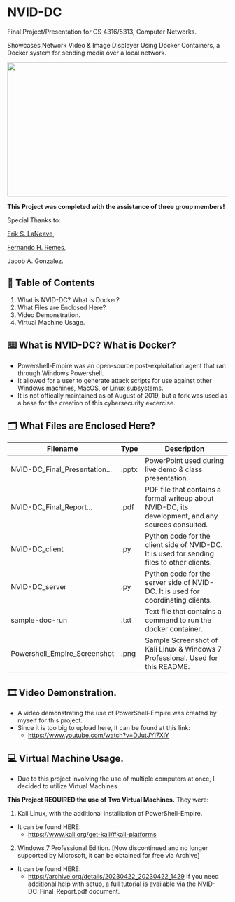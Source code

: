# NVID-DC
Final Project/Presentation for CS 4316/5313, Computer Networks. 

Showcases Network Video & Image Displayer Using Docker Containers, a Docker system for sending media over a local network.

<p align="center">
<img src="https://github.com/Azaze7/NVID-DC/blob/main/NVID-DC_Greetings_Video.mp4" width="539" height="306">
</p>

**This Project was completed with the assistance of three group members!**

Special Thanks to:

[Erik S. LaNeave](https://github.com/ErikLaN68 "Erik's Github"),

[Fernando H. Remes](https://github.com/FernRemes "Fernie's Github"),

Jacob A. Gonzalez.

## 🔎 Table of Contents

1. What is NVID-DC? What is Docker?
2. What Files are Enclosed Here?
3. Video Demonstration.
4. Virtual Machine Usage.

## ⌨️ What is NVID-DC? What is Docker? 

* Powershell-Empire was an open-source post-exploitation agent that ran through Windows Powershell.
* It allowed for a user to generate attack scripts for use against other Windows machines, MacOS, or Linux subsystems.
* It is not offically maintained as of August of 2019, but a fork was used as a base for the creation of this cybersecurity excercise.

## 🗂️ What Files are Enclosed Here?

| Filename | Type | Description | 
| --------------- | --------------- | --------------- |
| NVID-DC_Final_Presentation... | .pptx | PowerPoint used during live demo & class presentation. |
| NVID-DC_Final_Report... | .pdf | PDF file that contains a formal writeup about NVID-DC, its development, and any sources consulted. |
| NVID-DC_client | .py | Python code for the client side of NVID-DC. It is used for sending files to other clients. |
| NVID-DC_server | .py | Python code for the server side of NVID-DC. It is used for coordinating clients. |
| sample-doc-run | .txt | Text file that contains a command to run the docker container. |
| Powershell_Empire_Screenshot | .png | Sample Screenshot of Kali Linux & Windows 7 Professional. Used for this README. |

## 🎞️ Video Demonstration.

* A video demonstrating the use of PowerShell-Empire was created by myself for this project.
* Since it is too big to upload here, it can be found at this link:
  * https://www.youtube.com/watch?v=DJutJYl7XlY 

## 💻 Virtual Machine Usage.

* Due to this project involving the use of multiple computers at once, I decided to utilize Virtual Machines. 

**This Project REQUIRED the use of Two Virtual Machines.**
They were:
1. Kali Linux, with the additional installiation of PowerShell-Empire. 
* It can be found HERE: 
   * https://www.kali.org/get-kali/#kali-platforms
2. Windows 7 Professional Edition. [Now discontinued and no longer supported by Microsoft, it can be obtained for free via Archive]
* It can be found HERE:
   * https://archive.org/details/20230422_20230422_1429
If you need additional help with setup, a full tutorial is available via the NVID-DC_Final_Report.pdf document.
